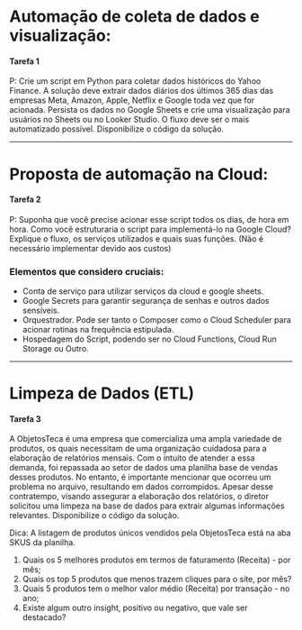 # Automação de coleta de dados e visualização:

#### Tarefa 1

P: Crie um script em Python para coletar dados históricos do Yahoo Finance. A solução deve extrair dados diários dos últimos 365 dias das empresas Meta, Amazon, Apple, Netflix e Google toda vez que for acionada. Persista os dados no Google Sheets e crie uma visualização para usuários no Sheets ou no Looker Studio. O fluxo deve ser o mais automatizado possível. Disponibilize o código da solução.

---
# Proposta de automação na Cloud:

#### Tarefa 2

P: Suponha que você precise acionar esse script todos os dias, de hora em hora. Como você estruturaria o script para implementá-lo na Google Cloud? Explique o fluxo, os serviços utilizados e quais suas funções. (Não é necessário implementar devido aos custos)


### Elementos que considero cruciais:
- Conta de serviço para utilizar serviços da cloud e google sheets.
- Google Secrets para garantir segurança de senhas e outros dados sensíveis.
- Orquestrador. Pode ser tanto o Composer como o Cloud Scheduler para acionar rotinas na frequência estipulada.
- Hospedagem do Script, podendo ser no Cloud Functions, Cloud Run Storage ou Outro.

---
# Limpeza de Dados (ETL)

#### Tarefa 3

A ObjetosTeca é uma empresa que comercializa uma ampla variedade de produtos, os quais necessitam de uma organização cuidadosa para a elaboração de relatórios mensais. Com o intuito de atender a essa demanda, foi repassada ao setor de dados uma planilha base de vendas desses produtos. No entanto, é importante mencionar que ocorreu um problema no arquivo, resultando em dados corrompidos. Apesar desse contratempo, visando assegurar a elaboração dos relatórios, o diretor solicitou uma limpeza na base de dados para extrair algumas informações relevantes. Disponibilize o código da solução.

Dica: A listagem de produtos únicos vendidos pela ObjetosTeca está na aba SKUS da planilha.

1. Quais os 5 melhores produtos em termos de faturamento (Receita) - por mês;
2. Quais os top 5 produtos que menos trazem cliques para o site, por mês?
3. Quais 5 produtos tem o melhor valor médio (Receita) por transação - no ano;
4. Existe algum outro insight, positivo ou negativo, que vale ser destacado?
